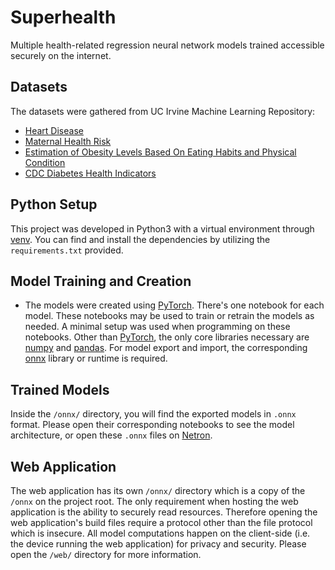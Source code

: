 # Superhealth
Multiple health-related regression neural network models trained accessible securely on the internet.

## Datasets 
The datasets were gathered from UC Irvine Machine Learning Repository:
- [Heart Disease](https://archive.ics.uci.edu/dataset/45/heart+disease)
- [Maternal Health Risk](https://archive.ics.uci.edu/dataset/863/maternal+health+risk)
- [Estimation of Obesity Levels Based On Eating Habits and Physical Condition](https://archive.ics.uci.edu/dataset/544/estimation+of+obesity+levels+based+on+eating+habits+and+physical+condition)
- [CDC Diabetes Health Indicators](https://archive.ics.uci.edu/dataset/891/cdc+diabetes+health+indicators)

## Python Setup
This project was developed in Python3 with a virtual environment through [venv](https://docs.python.org/3/library/venv.html). You can find and install the dependencies by utilizing the `requirements.txt` provided.

## Model Training and Creation
- The models were created using [PyTorch](https://pytorch.org/). There's one notebook for each model. These notebooks may be used to train or retrain the models as needed. A minimal setup was used when programming on these notebooks. Other than [PyTorch](https://pytorch.org/), the only core libraries necessary are [numpy](https://numpy.org/) and [pandas](https://pandas.pydata.org/). For model export and import, the corresponding [onnx](https://onnx.ai/) library or runtime is required.

## Trained Models
Inside the `/onnx/` directory, you will find the exported models in `.onnx` format. Please open their corresponding notebooks to see the model architecture, or open these `.onnx` files on [Netron](https://netron.app/).

## Web Application
The web application has its own `/onnx/` directory which is a copy of the `/onnx` on the project root. The only requirement when hosting the web application is the ability to securely read resources. Therefore opening the web application's build files require a protocol other than the file protocol which is insecure. All model computations happen on the client-side (i.e. the device running the web application) for privacy and security. Please open the `/web/` directory for more information.
